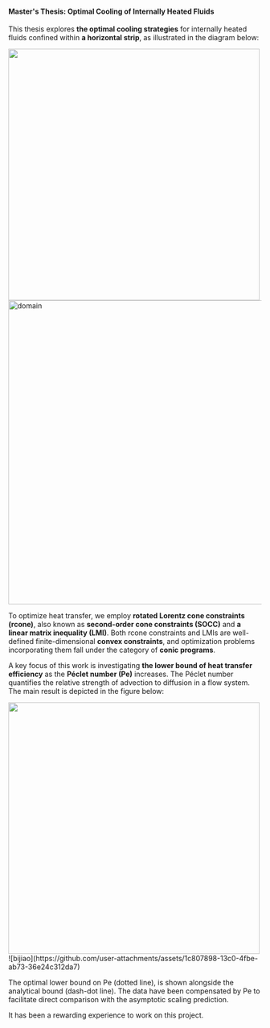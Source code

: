 #### Master's Thesis: Optimal Cooling of Internally Heated Fluids

This thesis explores **the optimal cooling strategies** for internally heated fluids confined within **a horizontal strip**, as illustrated in the diagram below:

<img src="domain.jpg" width="500"/>
<img width="604" alt="domain" src="https://github.com/user-attachments/assets/bd1dadbc-07e2-4ee6-ad2d-d1f8126b1d3d" />

To optimize heat transfer, we employ **rotated Lorentz cone constraints (rcone)**, also known as **second-order cone constraints (SOCC)** and **a linear matrix inequality (LMI)**. Both rcone constraints and LMIs are well-defined finite-dimensional **convex constraints**, and optimization problems incorporating them fall under the category of **conic programs**.

A key focus of this work is investigating **the lower bound of heat transfer efficiency** as the **Péclet number (Pe)** increases. The Péclet number quantifies the relative strength of advection to diffusion in a flow system. The main result is depicted in the figure below:

<img src="bijiao.jpg" width="500"/>
![bijiao](https://github.com/user-attachments/assets/1c807898-13c0-4fbe-ab73-36e24c312da7)

The optimal lower bound on Pe (dotted line), is shown alongside the analytical bound (dash-dot line). The data have been compensated by Pe to facilitate direct comparison with the asymptotic scaling prediction.

It has been a rewarding experience to work on this project.
